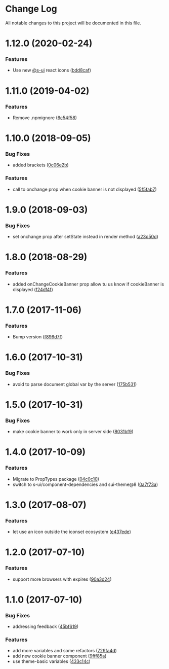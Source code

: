 # Change Log

All notable changes to this project will be documented in this file.

# 1.12.0 (2020-02-24)


### Features

* Use new [@s-ui](https://github.com/s-ui) react icons ([bdd8caf](https://github.com/SUI-Components/schibsted-spain-components/commit/bdd8caf506ada082eff9c15d7b8bf85736704597))



# 1.11.0 (2019-04-02)


### Features

* Remove .npmignore ([6c54f58](https://github.com/SUI-Components/schibsted-spain-components/commit/6c54f58f921b43c8447502c89d374d007a1d8e82))



# 1.10.0 (2018-09-05)


### Bug Fixes

* added brackets ([0c06e2b](https://github.com/SUI-Components/schibsted-spain-components/commit/0c06e2b836f9708c34b65abd57717ee162bfd651))


### Features

* call to onchange prop when cookie banner is not displayed ([5f5fab7](https://github.com/SUI-Components/schibsted-spain-components/commit/5f5fab78d962f6be8ab238c8ae28f5f354c87221))



# 1.9.0 (2018-09-03)


### Bug Fixes

* set onchange prop after setState instead in render method ([a23d50d](https://github.com/SUI-Components/schibsted-spain-components/commit/a23d50d830d532da182af98c76d24cf4f1ddc9b2))



# 1.8.0 (2018-08-29)


### Features

* added onChangeCookieBanner prop allow tu us know if cookieBanner is displayed ([f24df4f](https://github.com/SUI-Components/schibsted-spain-components/commit/f24df4f5009a3b22cdf3cda633b441adb6eb4f1e))



# 1.7.0 (2017-11-06)


### Features

* Bump version ([f896d7f](https://github.com/SUI-Components/schibsted-spain-components/commit/f896d7f59b4450ad6d93d11e88b8af5e097ea0ab))



# 1.6.0 (2017-10-31)


### Bug Fixes

* avoid to parse document global var by the server ([175b531](https://github.com/SUI-Components/schibsted-spain-components/commit/175b5314cb9d0590a8f7dc4565d9fb0e81abf163))



# 1.5.0 (2017-10-31)


### Bug Fixes

* make cookie banner to work only in server side ([8031bf9](https://github.com/SUI-Components/schibsted-spain-components/commit/8031bf9554e05286c5c34bf677132c5f662347cf))



# 1.4.0 (2017-10-09)


### Features

* Migrate to PropTypes package ([04c0c10](https://github.com/SUI-Components/schibsted-spain-components/commit/04c0c105fc5ce286fefb341be522ccd0cf20e91e))
* switch to s-ui/component-dependencies and sui-theme@8 ([0a7f73a](https://github.com/SUI-Components/schibsted-spain-components/commit/0a7f73a25463f307517f3d3fff57447542562ce1))



# 1.3.0 (2017-08-07)


### Features

* let use an icon outside the iconset ecosystem ([e437ede](https://github.com/SUI-Components/schibsted-spain-components/commit/e437edee962ac339c8b975063b99f6f8ff2f3b12))



# 1.2.0 (2017-07-10)


### Features

* support more browsers with expires ([90a3d24](https://github.com/SUI-Components/schibsted-spain-components/commit/90a3d246243fa34351d26ea54fc8707bb8bbefe0))



# 1.1.0 (2017-07-10)


### Bug Fixes

* addressing feedback ([45bf619](https://github.com/SUI-Components/schibsted-spain-components/commit/45bf61973d0f7acdd49bba51205c727aa9c3a518))


### Features

* add more variables and some refactors ([729fa4d](https://github.com/SUI-Components/schibsted-spain-components/commit/729fa4de00f3e1b976b04822206d62435dc0ca2f))
* add new cookie banner component ([9fff85a](https://github.com/SUI-Components/schibsted-spain-components/commit/9fff85a9870cda18d66d3bc3b14134ddb643a2df))
* use theme-basic variables ([433c14c](https://github.com/SUI-Components/schibsted-spain-components/commit/433c14cce20b33af1233d58faaf3aef0fd504512))



